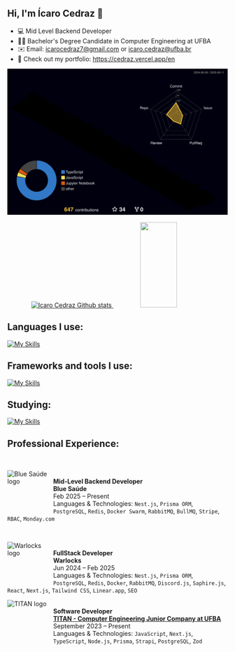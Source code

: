 ## Hi, I'm Ícaro Cedraz 👋

- 💻 Mid Level Backend Developer  
- 👨‍🎓 Bachelor's Degree Candidate in Computer Engineering at UFBA  
- ✉️ Email: icarocedraz7@gmail.com or icaro.cedraz@ufba.br  
- 🔗 Check out my portfolio: https://cedraz.vercel.app/en

![svg](./profile-3d-contrib/profile-night-rainbow.svg)

<div align="center">
  <a href="https://github.com/cedraz">
    <img width="49%" height="195px" src="https://github-readme-stats.vercel.app/api?username=cedraz&show_icons=true&count_private=true&hide_border=true&title_color=ff6e96&icon_color=ff91a4&text_color=c9d1d9&bg_color=0d1117" alt="Icaro Cedraz Github stats" />
    <img width="41%" height="195px" src="https://github-readme-stats.vercel.app/api/top-langs/?username=cedraz&layout=compact&hide_border=true&title_color=ff6e96&text_color=ff91a4&bg_color=0d1117" />
  </a>
</div>

## Languages I use:

[![My Skills](https://skillicons.dev/icons?i=js,ts,html,css,py)](https://skillicons.dev)

## Frameworks and tools I use:

[![My Skills](https://skillicons.dev/icons?i=figma,nextjs,react,materialui,tailwind,docker,nodejs,nestjs,express,postgres,mongodb,prisma,postman,vscode,git,aws,rabbitmq,redis,npm,discordjs)](https://skillicons.dev)

## Studying:

[![My Skills](https://skillicons.dev/icons?i=nginx,golang,java,spring)](https://skillicons.dev)

## Professional Experience:

<br/>

[<img align="left" height="94px" width="95px" alt="Blue Saúde logo" style="padding-right: 10px" src="https://encrypted-tbn0.gstatic.com/images?q=tbn:ANd9GcQtBiY3OEPUglM_JlGP1Dj-2AZsKBx2ObnYWw&s"/>]([https://encrypted-tbn0.gstatic.com/images?q=tbn:ANd9GcQtBiY3OEPUglM_JlGP1Dj-2AZsKBx2ObnYWw&s)  
**Mid-Level Backend Developer**  
**Blue Saúde**  
Feb 2025 – Present  
Languages & Technologies: `Nest.js`, `Prisma ORM`, `PostgreSQL`, `Redis`, `Docker Swarm`, `RabbitMQ`, `BullMQ`, `Stripe`, `RBAC`, `Monday.com`

<br/>

[<img align="left" height="94px" width="95px" alt="Warlocks logo" style="padding-right: 10px" src="https://media.licdn.com/dms/image/v2/C4D0BAQGsUsiBca_fug/company-logo_200_200/company-logo_200_200/0/1660851117288?e=2147483647&v=beta&t=9sj5Ll664Bp-fvv7aS-1TF2fu2t5QEnLCumB2GNDrJo"/>](https://media.licdn.com/dms/image/v2/C4D0BAQGsUsiBca_fug/company-logo_200_200/company-logo_200_200/0/1660851117288?e=2147483647&v=beta&t=9sj5Ll664Bp-fvv7aS-1TF2fu2t5QEnLCumB2GNDrJo)  
**FullStack Developer**  
**Warlocks**  
Jun 2024 – Feb 2025  
Languages & Technologies: `Nest.js`, `Prisma ORM`, `PostgreSQL`, `Redis`, `Docker`, `RabbitMQ`, `Discord.js`, `Saphire.js`, `React`, `Next.js`, `Tailwind CSS`, `Linear.app`, `SEO`

[<img align="left" height="94px" width="95px" alt="TITAN logo" style="padding-right: 10px" src="https://i.postimg.cc/MTVRBN1C/TITAN.png"/>](https://titanci.com.br)  
**Software Developer**  
[**TITAN - Computer Engineering Junior Company at UFBA**](https://titanci.com.br)  
September 2023 – Present  
Languages & Technologies: `JavaScript`, `Next.js`, `TypeScript`, `Node.js`, `Prisma`, `Strapi`, `PostgreSQL`, `Zod`
